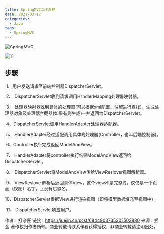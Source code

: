 ```yaml
---
title: SpringMVC工作流程
date: 2021-03-17
categories:
  - Java
tags:
  - SpringMVC
---
```


![SpringMVC](https://fastly.jsdelivr.net/gh/qbmzc/images/md/2021-03-17_11-36.png)

<!-- more -->

![11](https://fastly.jsdelivr.net/gh/qbmzc/images/md/2021-03-17_11-39.png)


## 步骤

​	1、用户发送请求至前端控制器DispatcherServlet。

​	2、 DispatcherServlet收到请求调用HandlerMapping处理器映射器。

​	3、 处理器映射器找到具体的处理器(可以根据xml配置、注解进行查找)，生成处理器对象及处理器拦截器(如果有则生成)一并返回给DispatcherServlet。

​	4、DispatcherServlet调用HandlerAdapter处理器适配器。

​	5、 HandlerAdapter经过适配调用具体的处理器(Controller，也叫后端控制器)。

​	6、Controller执行完成返回ModelAndView。

​	7、 HandlerAdapter将controller执行结果ModelAndView返回给DispatcherServlet。

​	8、  DispatcherServlet将ModelAndView传给ViewReslover视图解析器。

​	9、  ViewReslover解析后返回具体View，这个view不是完整的，仅仅是一个页面（视图）名字，且没有后缀名。

​	10、DispatcherServlet根据View进行渲染视图（即将模型数据填充至视图中）。

​	11、 DispatcherServlet响应用户。

作者：打杂匠
链接：https://juejin.cn/post/6844903735303503880
来源：掘金
著作权归作者所有。商业转载请联系作者获得授权，非商业转载请注明出处。
